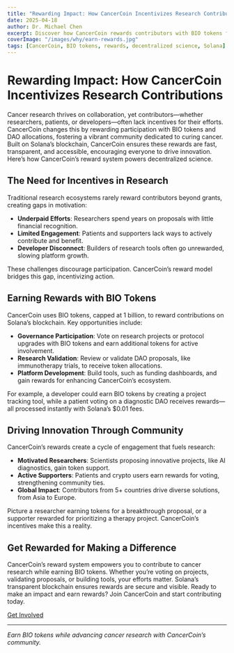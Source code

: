 ```yaml
---
title: "Rewarding Impact: How CancerCoin Incentivizes Research Contributions"
date: 2025-04-18
author: Dr. Michael Chen
excerpt: Discover how CancerCoin rewards contributors with BIO tokens for governance, validation, and research efforts, driving innovation in cancer research.
coverImage: "/images/why/earn-rewards.jpg"
tags: [CancerCoin, BIO tokens, rewards, decentralized science, Solana]
---
```


# Rewarding Impact: How CancerCoin Incentivizes Research Contributions

Cancer research thrives on collaboration, yet contributors—whether researchers, patients, or developers—often lack incentives for their efforts. CancerCoin changes this by rewarding participation with BIO tokens and DAO allocations, fostering a vibrant community dedicated to curing cancer. Built on Solana’s blockchain, CancerCoin ensures these rewards are fast, transparent, and accessible, encouraging everyone to drive innovation. Here’s how CancerCoin’s reward system powers decentralized science.

## The Need for Incentives in Research

Traditional research ecosystems rarely reward contributors beyond grants, creating gaps in motivation:

- **Underpaid Efforts**: Researchers spend years on proposals with little financial recognition.
- **Limited Engagement**: Patients and supporters lack ways to actively contribute and benefit.
- **Developer Disconnect**: Builders of research tools often go unrewarded, slowing platform growth.

These challenges discourage participation. CancerCoin’s reward model bridges this gap, incentivizing action.

## Earning Rewards with BIO Tokens

CancerCoin uses BIO tokens, capped at 1 billion, to reward contributions on Solana’s blockchain. Key opportunities include:

- **Governance Participation**: Vote on research projects or protocol upgrades with BIO tokens and earn additional tokens for active involvement.
- **Research Validation**: Review or validate DAO proposals, like immunotherapy trials, to receive token allocations.
- **Platform Development**: Build tools, such as funding dashboards, and gain rewards for enhancing CancerCoin’s ecosystem.

For example, a developer could earn BIO tokens by creating a project tracking tool, while a patient voting on a diagnostic DAO receives rewards—all processed instantly with Solana’s $0.01 fees.

## Driving Innovation Through Community

CancerCoin’s rewards create a cycle of engagement that fuels research:

- **Motivated Researchers**: Scientists proposing innovative projects, like AI diagnostics, gain token support.
- **Active Supporters**: Patients and crypto users earn rewards for voting, strengthening community ties.
- **Global Impact**: Contributors from 5+ countries drive diverse solutions, from Asia to Europe.

Picture a researcher earning tokens for a breakthrough proposal, or a supporter rewarded for prioritizing a therapy project. CancerCoin’s incentives make this a reality.

## Get Rewarded for Making a Difference

CancerCoin’s reward system empowers you to contribute to cancer research while earning BIO tokens. Whether you’re voting on projects, validating proposals, or building tools, your efforts matter. Solana’s transparent blockchain ensures rewards are secure and visible. Ready to make an impact and earn rewards? Join CancerCoin and start contributing today.

[Get Involved](/contact)

---

_Earn BIO tokens while advancing cancer research with CancerCoin’s community._
